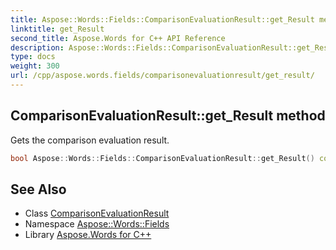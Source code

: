 ```yaml
---
title: Aspose::Words::Fields::ComparisonEvaluationResult::get_Result method
linktitle: get_Result
second_title: Aspose.Words for C++ API Reference
description: Aspose::Words::Fields::ComparisonEvaluationResult::get_Result method. Gets the comparison evaluation result in C++.
type: docs
weight: 300
url: /cpp/aspose.words.fields/comparisonevaluationresult/get_result/
---
```

## ComparisonEvaluationResult::get_Result method


Gets the comparison evaluation result.

```cpp
bool Aspose::Words::Fields::ComparisonEvaluationResult::get_Result() const
```

## See Also

* Class [ComparisonEvaluationResult](../)
* Namespace [Aspose::Words::Fields](../../)
* Library [Aspose.Words for C++](../../../)
